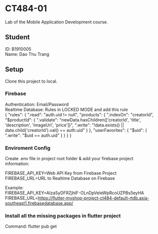 # CT484-01

Lab of the Mobile Application Development course.

## Student

ID: B1910005  
Name: Dao Thu Trang

## Setup

Clone this project to local.

### Firebase

Authentication: Email/Password  
Realtime Database: Rules in LOCKED MODE and add this rule  
{
  "rules": {
    ".read": "auth.uid != null",
    "products": {
      ".indexOn": "creatorId",
      "$productId": {
        ".validate": "newData.hasChildren(['creatorId', 'title', 'description', 'imageUrl', 'price'])",
        ".write": "!data.exists() || data.child('creatorId').val() == auth.uid"
      }
    },
    "userFavorites": {
      "$uid": {
        ".write": "$uid == auth.uid"
      }
    }
  }
}

### Enviroment Config

Create .env file in project root folder & add your firebase project information:  

FIREBASE_API_KEY=Web API Key from Firebase Project  
FIREBASE_URL=URL to Realtime Database on Firebase  

Example:  
FIREBASE_API_KEY=AIzaSyDFRZjhIF-OLnDpVeleWpRcoUZPBs5eyHA  
FIREBASE_URL=https://flutter-myshop-project-ct484-default-rtdb.asia-southeast1.firebasedatabase.app/  

### Install all the missing packages in flutter project

Command: flutter pub get  
